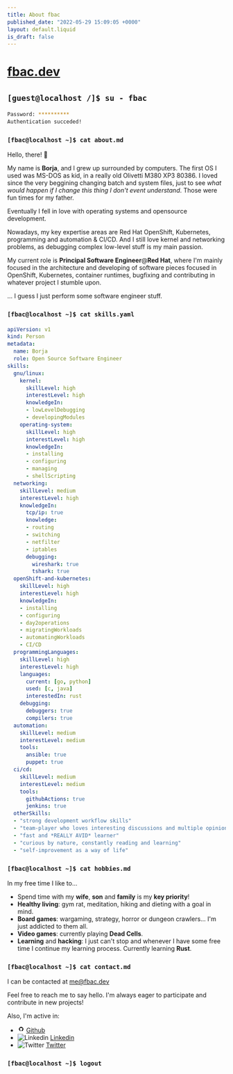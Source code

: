 ```yaml
---
title: About fbac
published_date: "2022-05-29 15:09:05 +0000"
layout: default.liquid
is_draft: false
---
```

# [fbac.dev](https://github.com/fbac)

## **`[guest@localhost /]$ su - fbac`**

```bash
Password: **********
Authentication succeded!
```

### **`[fbac@localhost ~]$ cat about.md`**

Hello, there! :wave:

My name is **Borja**, and I grew up surrounded by computers. The first OS I used was MS-DOS as kid, in a really old Olivetti M380 XP3 80386. I loved since the very beggining changing batch and system files, just to see _what would happen if I change this thing I don't event understand_. Those were fun times for my father.

Eventually I fell in love with operating systems and opensource development.

Nowadays, my key expertise areas are Red Hat OpenShift, Kubernetes, programming and automation & CI/CD. And I still love kernel and networking problems, as debugging complex low-level stuff is my main passion.

My current role is **Principal Software Engineer**@**Red Hat**, where I'm mainly focused in the architecture and developing of software pieces focused in OpenShift, Kubernetes, container runtimes, bugfixing and contributing in whatever project I stumble upon.

... I guess I just perform some software engineer stuff.

### **`[fbac@localhost ~]$ cat skills.yaml`**

```yaml
apiVersion: v1
kind: Person
metadata:
  name: Borja
  role: Open Source Software Engineer
skills:
  gnu/linux:
    kernel:
      skillLevel: high
      interestLevel: high
      knowledgeIn:
      - lowLevelDebugging
      - developingModules
    operating-system:
      skillLevel: high
      interestLevel: high
      knowledgeIn:
      - installing
      - configuring
      - managing
      - shellScripting
  networking:
    skillLevel: medium
    interestLevel: high
    knowledgeIn:
      tcp/ip: true
      knowledge:
      - routing
      - switching
      - netfilter
      - iptables
      debugging:
        wireshark: true
        tshark: true
  openShift-and-kubernetes:
    skillLevel: high
    interestLevel: high
    knowledgeIn:
    - installing
    - configuring
    - day2operations
    - migratingWorkloads
    - automatingWorkloads
    - CI/CD
  programmingLanguages:
    skillLevel: high
    interestLevel: high
    languages:
      current: [go, python]
      used: [c, java]
      interestedIn: rust
    debugging:
      debuggers: true
      compilers: true
  automation:
    skillLevel: medium
    interestLevel: medium
    tools:
      ansible: true
      puppet: true
  ci/cd:
    skillLevel: medium
    interestLevel: medium
    tools:
      githubActions: true
      jenkins: true
  otherSkills: 
  - "strong development workflow skills"
  - "team-player who loves interesting discussions and multiple opinions"
  - "fast and *REALLY AVID* learner"
  - "curious by nature, constantly reading and learning"
  - "self-improvement as a way of life"
```

### **`[fbac@localhost ~]$ cat hobbies.md`**

In my free time I like to...

- Spend time with my **wife**, **son** and **family** is my **key priority**!
- **Healthy living**: gym rat, meditation, hiking and dieting with a goal in mind.
- **Board games**: wargaming, strategy, horror or dungeon crawlers... I'm just addicted to them all.
- **Video games**: currently playing **Dead Cells**.
- **Learning** and **hacking**: I just can't stop and whenever I have some free time I continue my learning process. Currently learning **Rust**.

### **`[fbac@localhost ~]$ cat contact.md`**

I can be contacted at [me@fbac.dev](mailto:me@fbac.dev)

Feel free to reach me to say hello. I'm always eager to participate and contribute in new projects!

Also, I'm active in:

- ![Github](images/github.ico "Github") [Github](https://github.com/fbac)
- ![Linkedin](images/linkedin.ico "Linkedin") [Linkedin](https://www.linkedin.com/in/fbac/)
- ![Twitter](images/twitter.ico "Twitter") [Twitter](https://twitter.com/0xfbac)

### **`[fbac@localhost ~]$ logout`**